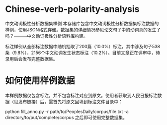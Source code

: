 # Chinese-verb-polarity-analysis
中文动词极性分析数据集样例
本存储库包含中文动词极性分析数据集标注数据的样例，使用JSON格式存储。数据集的详细情况参见论文句子中的动词真的发生了吗？———中文动词极性分析语料库构建。

标注样例从全部标注数据中随机抽取了200篇（10.0%）标注，其中涉及句子538条（9.8%），2156个中文动词发生状态标注（10.2%）。目前文章正在评审中，待录用后会发布完整数据集。

# 如何使用样例数据
本样例数据仅包含标注，并不包含标注对应到原文。使用者获取到人民日报标注数据（见发布链接）后，需首先将原文回填到标注文件目录中：

python fill_anno.py -r path/to/PeoplesDaily/corpus/file.txt -a directory/to/put/complete/corpus
之后即可使用完整数据集。
